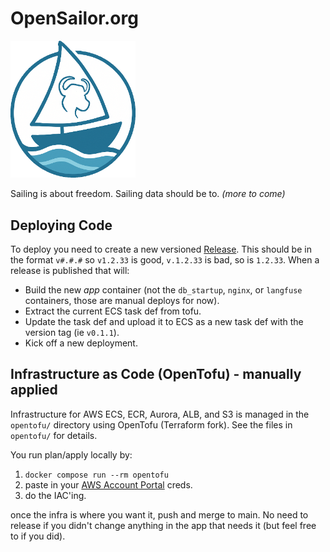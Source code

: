 # OpenSailor.org

<img src="static/assets/images/logo.png" width="200px" />

Sailing is about freedom. Sailing data should be to.
_(more to come)_





## Deploying Code
To deploy you need to create a new versioned [Release](https://github.com/pirate-baby/opensailor/releases). This should be in the format `v#.#.#` so `v1.2.33` is good, `v.1.2.33` is bad, so is `1.2.33`. When a release is published that will:
- Build the new _app_ container (not the `db_startup`, `nginx`, or `langfuse` containers, those are manual deploys for now).
- Extract the current ECS task def from tofu.
- Update the task def and upload it to ECS as a new task def with the version tag (ie `v0.1.1`).
- Kick off a new deployment.


## Infrastructure as Code (OpenTofu) - manually applied

Infrastructure for AWS ECS, ECR, Aurora, ALB, and S3 is managed in the `opentofu/` directory using OpenTofu (Terraform fork). See the files in `opentofu/` for details.

You run plan/apply locally by:
1. `docker compose run --rm opentofu`
2. paste in your [AWS Account Portal](https://d-9a676788cd.awsapps.com/start/#/?tab=accounts) creds.
3. do the IAC'ing.

once the infra is where you want it, push and merge to main. No need to release if you didn't change anything in the app that needs it (but feel free to if you did).